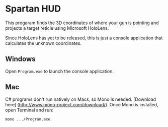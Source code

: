 ﻿# Spartan HUD

This progaram finds the 3D coordinates of where your gun is pointing and projects a target reticle using Microsoft HoloLens.

Since HoloLens has yet to be released, this is just a console application that calculates the unknown coordinates.

## Windows
Open `Program.exe` to launch the console application.

## Mac
C# programs don't run natively on Macs, so Mono is needed. [Download here] (http://www.mono-project.com/download/).
Once Mono is installed, open Terminal and run:
```
mono .../Program.exe
```